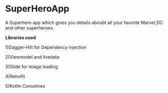 # SuperHeroApp

A Superhero app which gives you details aboubt all your favorite Marvel,DC and other superheroes.

**Libraries used**

1)Dagger-Hilt for Dependency injection

2)Viewmodel and livedata

3)Glide for image loading

4)Retrofit

5)Kotlin Coroutines 


